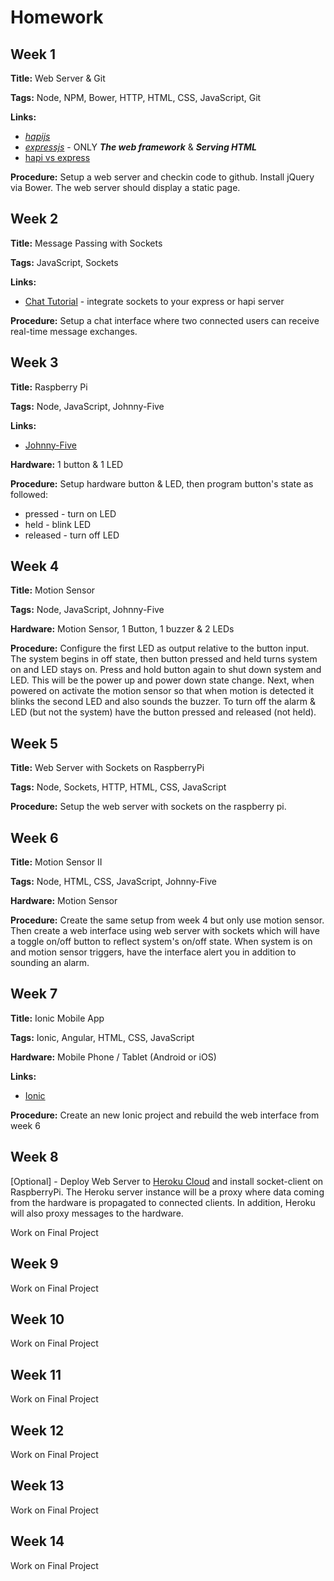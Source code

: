 # Homework
## Week 1
**Title:** Web Server & Git

**Tags:** Node, NPM, Bower, HTTP, HTML, CSS, JavaScript, Git

**Links:**

* [_hapijs_](http://hapijs.com/tutorials)
* [_expressjs_](http://socket.io/get-started/chat/) - ONLY **_The web framework_** & **_Serving HTML_**
* [hapi vs express](https://www.airpair.com/node.js/posts/nodejs-framework-comparison-express-koa-hapi)

**Procedure:** Setup a web server and checkin code to github. Install jQuery via Bower. The web server should display a static page.

## Week 2
**Title:** Message Passing with Sockets

**Tags:** JavaScript, Sockets

**Links:** 

* [Chat Tutorial](http://socket.io/get-started/chat/) - integrate sockets to your express or hapi server

**Procedure:** Setup a chat interface where two connected users can receive real-time message exchanges.

## Week 3
**Title:** Raspberry Pi

**Tags:** Node, JavaScript, Johnny-Five

**Links:** 

* [Johnny-Five](https://github.com/nebrius/raspi-io)

**Hardware:** 1 button & 1 LED

**Procedure:** Setup hardware button & LED, then program button's state as followed:

* pressed - turn on LED
* held - blink LED
* released - turn off LED

## Week 4
**Title:** Motion Sensor

**Tags:** Node, JavaScript, Johnny-Five

**Hardware:** Motion Sensor, 1 Button, 1 buzzer & 2 LEDs

**Procedure:** Configure the first LED as output relative to the button input. The system begins in off state, then button pressed and held turns system on and LED stays on. Press and hold button again to shut down system and LED. This will be the power up and power down state change. Next, when powered on activate the motion sensor so that when motion is detected it blinks the second LED and also sounds the buzzer. To turn off the alarm & LED (but not the system) have the button pressed and released (not held).

## Week 5
**Title:** Web Server with Sockets on RaspberryPi

**Tags:** Node, Sockets, HTTP, HTML, CSS, JavaScript

**Procedure:** Setup the web server with sockets on the raspberry pi.

## Week 6
**Title:** Motion Sensor II

**Tags:** Node, HTML, CSS, JavaScript, Johnny-Five

**Hardware:** Motion Sensor

**Procedure:** Create the same setup from week 4 but only use motion sensor. Then create a web interface using web server with sockets which will have a toggle on/off button to reflect system's on/off state. When system is on and motion sensor triggers, have the interface alert you in addition to sounding an alarm.

## Week 7
**Title:** Ionic Mobile App

**Tags:** Ionic, Angular, HTML, CSS, JavaScript

**Hardware:** Mobile Phone / Tablet (Android or iOS)

**Links:** 

* [Ionic](http://ionicframework.com/getting-started/)

**Procedure:** Create an new Ionic project and rebuild the web interface from week 6

## Week 8
[Optional] - Deploy Web Server to [Heroku Cloud](https://devcenter.heroku.com/articles/getting-started-with-nodejs#introduction) and install socket-client on RaspberryPi. The Heroku server instance will be a proxy where data coming from the hardware is propagated to connected clients. In addition, Heroku will also proxy messages to the hardware.

Work on Final Project

## Week 9
Work on Final Project

## Week 10
Work on Final Project

## Week 11
Work on Final Project

## Week 12
Work on Final Project

## Week 13
Work on Final Project

## Week 14
Work on Final Project
